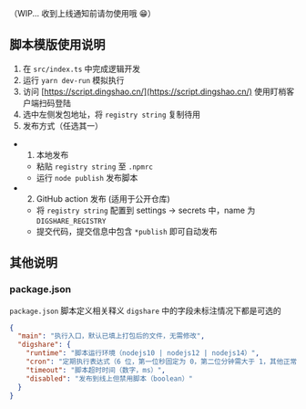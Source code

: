 （WIP... 收到上线通知前请勿使用哦 😁）
## 脚本模版使用说明

1. 在 `src/index.ts` 中完成逻辑开发
2. 运行 `yarn dev-run` 模拟执行
3. 访问 [https://script.dingshao.cn/](https://script.dingshao.cn/) 使用盯梢客户端扫码登陆
4. 选中左侧发包地址，将 `registry string` 复制待用
5. 发布方式（任选其一）

- 1. 本地发布
  - 粘贴 `registry string` 至 `.npmrc`
  - 运行 `node publish` 发布脚本
- 2. GitHub action 发布 (适用于公开仓库)
  - 将 `registry string` 配置到 settings -> secrets 中，name 为 `DIGSHARE_REGISTRY`
  - 提交代码，提交信息中包含 `*publish` 即可自动发布

## 其他说明

### package.json

`package.json` 脚本定义相关释义
`digshare` 中的字段未标注情况下都是可选的

```json
{
  "main": "执行入口，默认已填上打包后的文件，无需修改",
  "digshare": {
    "runtime": "脚本运行环境（nodejs10 | nodejs12 | nodejs14）",
    "cron": "定期执行表达式（6 位，第一位秒固定为 0，第二位分钟需大于 1，其他正常）",
    "timeout": "脚本超时时间（数字，ms）",
    "disabled": "发布到线上但禁用脚本（boolean）"
  }
}
```
